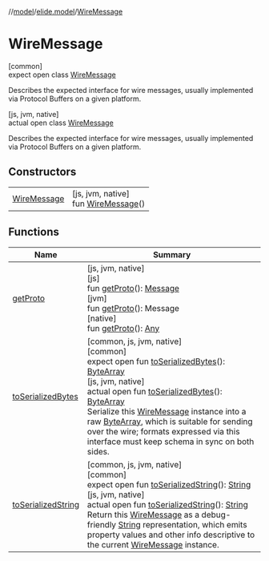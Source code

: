 //[model](../../../index.md)/[elide.model](../index.md)/[WireMessage](index.md)

# WireMessage

[common]\
expect open class [WireMessage](index.md)

Describes the expected interface for wire messages, usually implemented via Protocol Buffers on a given platform.

[js, jvm, native]\
actual open class [WireMessage](index.md)

Describes the expected interface for wire messages, usually implemented via Protocol Buffers on a given platform.

## Constructors

| | |
|---|---|
| [WireMessage](-wire-message.md) | [js, jvm, native]<br>fun [WireMessage](-wire-message.md)() |

## Functions

| Name | Summary |
|---|---|
| [getProto](../../../../../packages/model/model/elide.model/-wire-message/[native]get-proto.md) | [js, jvm, native]<br>[js]<br>fun [getProto]([js]get-proto.md)(): [Message](../../../../../packages/frontend/frontend/lib.protobuf/-message/index.md)<br>[jvm]<br>fun [getProto]([jvm]get-proto.md)(): Message<br>[native]<br>fun [getProto]([native]get-proto.md)(): [Any](https://kotlinlang.org/api/latest/jvm/stdlib/kotlin/-any/index.html) |
| [toSerializedBytes](to-serialized-bytes.md) | [common, js, jvm, native]<br>[common]<br>expect open fun [toSerializedBytes](to-serialized-bytes.md)(): [ByteArray](https://kotlinlang.org/api/latest/jvm/stdlib/kotlin/-byte-array/index.html)<br>[js, jvm, native]<br>actual open fun [toSerializedBytes](to-serialized-bytes.md)(): [ByteArray](https://kotlinlang.org/api/latest/jvm/stdlib/kotlin/-byte-array/index.html)<br>Serialize this [WireMessage](index.md) instance into a raw [ByteArray](https://kotlinlang.org/api/latest/jvm/stdlib/kotlin/-byte-array/index.html), which is suitable for sending over the wire; formats expressed via this interface must keep schema in sync on both sides. |
| [toSerializedString](to-serialized-string.md) | [common, js, jvm, native]<br>[common]<br>expect open fun [toSerializedString](to-serialized-string.md)(): [String](https://kotlinlang.org/api/latest/jvm/stdlib/kotlin/-string/index.html)<br>[js, jvm, native]<br>actual open fun [toSerializedString](to-serialized-string.md)(): [String](https://kotlinlang.org/api/latest/jvm/stdlib/kotlin/-string/index.html)<br>Return this [WireMessage](index.md) as a debug-friendly [String](https://kotlinlang.org/api/latest/jvm/stdlib/kotlin/-string/index.html) representation, which emits property values and other info descriptive to the current [WireMessage](index.md) instance. |
